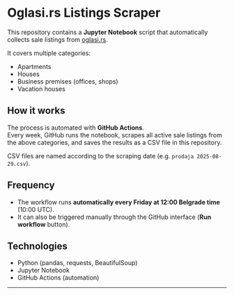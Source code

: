 # Oglasi.rs Listings Scraper

This repository contains a **Jupyter Notebook** script that automatically collects sale listings from [oglasi.rs](https://www.oglasi.rs).  

It covers multiple categories:  

- Apartments  
- Houses  
- Business premises (offices, shops)  
- Vacation houses  

## How it works

The process is automated with **GitHub Actions**.  
Every week, GitHub runs the notebook, scrapes all active sale listings from the above categories, and saves the results as a CSV file in this repository.

CSV files are named according to the scraping date (e.g. `prodaja 2025-08-29.csv`).

## Frequency

- The workflow runs **automatically every Friday at 12:00 Belgrade time** (10:00 UTC).  
- It can also be triggered manually through the GitHub interface (**Run workflow** button).

## Technologies

- Python (pandas, requests, BeautifulSoup)  
- Jupyter Notebook  
- GitHub Actions (automation)

---